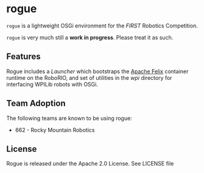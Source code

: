 # rogue

`rogue` is a lightweight OSGi environment for the *FIRST* Robotics Competition.

`rogue` is very much still a **work in progress**. Please treat it as such.

## Features

Rogue includes a *Launcher* which bootstraps the [Apache Felix](http://felix.apache.org/) container runtime on the RoboRIO, and set of utilities in the *wpi* directory for interfacing WPILib robots with OSGi.

## Team Adoption

The following teams are known to be using rogue:
* 662 - Rocky Mountain Robotics

## License

Rogue is released under the Apache 2.0 License. See LICENSE file
